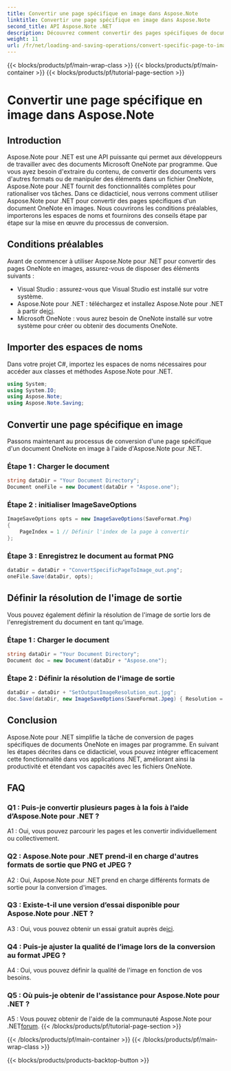 ```yaml
---
title: Convertir une page spécifique en image dans Aspose.Note
linktitle: Convertir une page spécifique en image dans Aspose.Note
second_title: API Aspose.Note .NET
description: Découvrez comment convertir des pages spécifiques de documents Microsoft OneNote en images par programmation à l'aide d'Aspose.Note pour .NET.
weight: 11
url: /fr/net/loading-and-saving-operations/convert-specific-page-to-image/
---
```


{{< blocks/products/pf/main-wrap-class >}}
{{< blocks/products/pf/main-container >}}
{{< blocks/products/pf/tutorial-page-section >}}

# Convertir une page spécifique en image dans Aspose.Note

## Introduction

Aspose.Note pour .NET est une API puissante qui permet aux développeurs de travailler avec des documents Microsoft OneNote par programme. Que vous ayez besoin d'extraire du contenu, de convertir des documents vers d'autres formats ou de manipuler des éléments dans un fichier OneNote, Aspose.Note pour .NET fournit des fonctionnalités complètes pour rationaliser vos tâches. Dans ce didacticiel, nous verrons comment utiliser Aspose.Note pour .NET pour convertir des pages spécifiques d'un document OneNote en images. Nous couvrirons les conditions préalables, importerons les espaces de noms et fournirons des conseils étape par étape sur la mise en œuvre du processus de conversion.

## Conditions préalables

Avant de commencer à utiliser Aspose.Note pour .NET pour convertir des pages OneNote en images, assurez-vous de disposer des éléments suivants :

- Visual Studio : assurez-vous que Visual Studio est installé sur votre système.
-  Aspose.Note pour .NET : téléchargez et installez Aspose.Note pour .NET à partir de[ici](https://releases.aspose.com/note/net/).
- Microsoft OneNote : vous aurez besoin de OneNote installé sur votre système pour créer ou obtenir des documents OneNote.

## Importer des espaces de noms

Dans votre projet C#, importez les espaces de noms nécessaires pour accéder aux classes et méthodes Aspose.Note pour .NET.

```csharp
using System;
using System.IO;
using Aspose.Note;
using Aspose.Note.Saving;
```

## Convertir une page spécifique en image

Passons maintenant au processus de conversion d'une page spécifique d'un document OneNote en image à l'aide d'Aspose.Note pour .NET.

### Étape 1 : Charger le document

```csharp
string dataDir = "Your Document Directory";
Document oneFile = new Document(dataDir + "Aspose.one");
```

### Étape 2 : initialiser ImageSaveOptions

```csharp
ImageSaveOptions opts = new ImageSaveOptions(SaveFormat.Png)
{
    PageIndex = 1 // Définir l'index de la page à convertir
};
```

### Étape 3 : Enregistrez le document au format PNG

```csharp
dataDir = dataDir + "ConvertSpecificPageToImage_out.png";
oneFile.Save(dataDir, opts);
```

## Définir la résolution de l'image de sortie

Vous pouvez également définir la résolution de l'image de sortie lors de l'enregistrement du document en tant qu'image.

### Étape 1 : Charger le document

```csharp
string dataDir = "Your Document Directory";
Document doc = new Document(dataDir + "Aspose.one");
```

### Étape 2 : Définir la résolution de l'image de sortie

```csharp
dataDir = dataDir + "SetOutputImageResolution_out.jpg";
doc.Save(dataDir, new ImageSaveOptions(SaveFormat.Jpeg) { Resolution = 220 });
```

## Conclusion

Aspose.Note pour .NET simplifie la tâche de conversion de pages spécifiques de documents OneNote en images par programme. En suivant les étapes décrites dans ce didacticiel, vous pouvez intégrer efficacement cette fonctionnalité dans vos applications .NET, améliorant ainsi la productivité et étendant vos capacités avec les fichiers OneNote.

## FAQ

### Q1 : Puis-je convertir plusieurs pages à la fois à l’aide d’Aspose.Note pour .NET ?

A1 : Oui, vous pouvez parcourir les pages et les convertir individuellement ou collectivement.

### Q2 : Aspose.Note pour .NET prend-il en charge d'autres formats de sortie que PNG et JPEG ?

A2 : Oui, Aspose.Note pour .NET prend en charge différents formats de sortie pour la conversion d'images.

### Q3 : Existe-t-il une version d’essai disponible pour Aspose.Note pour .NET ?

 A3 : Oui, vous pouvez obtenir un essai gratuit auprès de[ici](https://releases.aspose.com/).

### Q4 : Puis-je ajuster la qualité de l’image lors de la conversion au format JPEG ?

A4 : Oui, vous pouvez définir la qualité de l'image en fonction de vos besoins.

### Q5 : Où puis-je obtenir de l'assistance pour Aspose.Note pour .NET ?

 A5 : Vous pouvez obtenir de l'aide de la communauté Aspose.Note pour .NET[forum](https://forum.aspose.com/c/note/28).
{{< /blocks/products/pf/tutorial-page-section >}}

{{< /blocks/products/pf/main-container >}}
{{< /blocks/products/pf/main-wrap-class >}}

{{< blocks/products/products-backtop-button >}}
